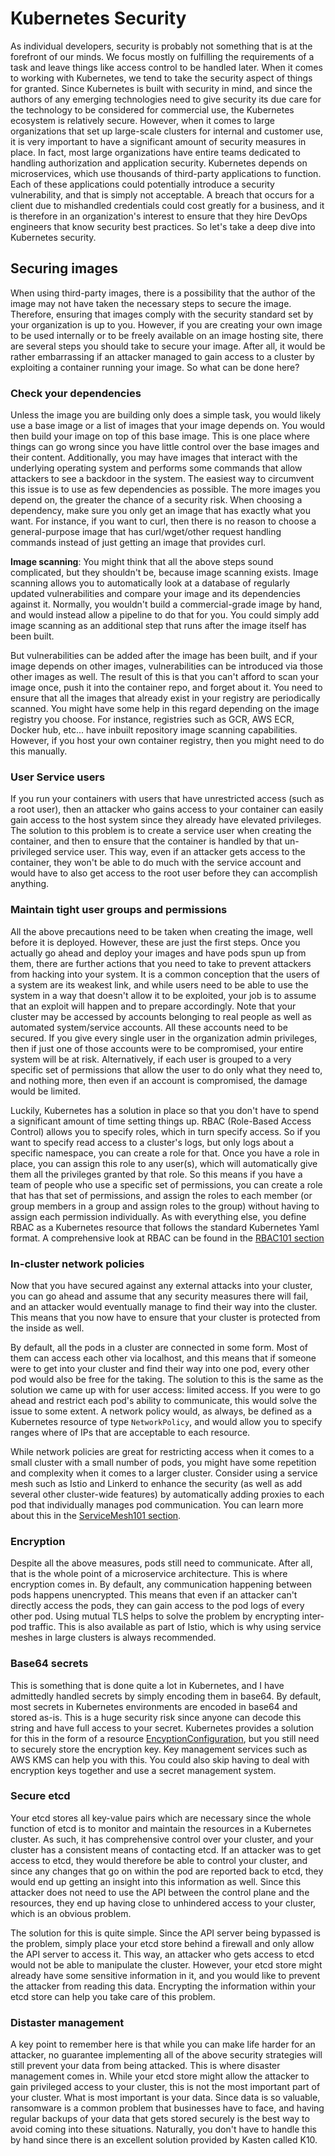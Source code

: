 # Kubernetes Security

As individual developers, security is probably not something that is at the forefront of our minds. We focus mostly on fulfilling the requirements of a task and leave things like access control to be handled later. When it comes to working with Kubernetes, we tend to take the security aspect of things for granted. Since Kubernetes is built with security in mind, and since the authors of any emerging technologies need to give security its due care for the technology to be considered for commercial use, the Kubernetes ecosystem is relatively secure. However, when it comes to large organizations that set up large-scale clusters for internal and customer use, it is very important to have a significant amount of security measures in place. In fact, most large organizations have entire teams dedicated to handling authorization and application security. Kubernetes depends on microservices, which use thousands of third-party applications to function. Each of these applications could potentially introduce a security vulnerability, and that is simply not acceptable. A breach that occurs for a client due to mishandled credentials could cost greatly for a business, and it is therefore in an organization's interest to ensure that they hire DevOps engineers that know security best practices. So let's take a deep dive into Kubernetes security.

## Securing images

When using third-party images, there is a possibility that the author of the image may not have taken the necessary steps to secure the image. Therefore, ensuring that images comply with the security standard set by your organization is up to you. However, if you are creating your own image to be used internally or to be freely available on an image hosting site, there are several steps you should take to secure your image. After all, it would be rather embarrassing if an attacker managed to gain access to a cluster by exploiting a container running your image. So what can be done here? 

### Check your dependencies
Unless the image you are building only does a simple task, you would likely use a base image or a list of images that your image depends on. You would then build your image on top of this base image. This is one place where things can go wrong since you have little control over the base images and their content. Additionally, you may have images that interact with the underlying operating system and performs some commands that allow attackers to see a backdoor in the system. The easiest way to circumvent this issue is to use as few dependencies as possible. The more images you depend on, the greater the chance of a security risk. When choosing a dependency, make sure you only get an image that has exactly what you want. For instance, if you want to curl, then there is no reason to choose a general-purpose image that has curl/wget/other request handling commands instead of just getting an image that provides curl.

**Image scanning**: You might think that all the above steps sound complicated, but they shouldn't be, because image scanning exists. Image scanning allows you to automatically look at a database of regularly updated vulnerabilities and compare your image and its dependencies against it. Normally, you wouldn't build a commercial-grade image by hand, and would instead allow a pipeline to do that for you. You could simply add image scanning as an additional step that runs after the image itself has been built.

But vulnerabilities can be added after the image has been built, and if your image depends on other images, vulnerabilities can be introduced via those other images as well. The result of this is that you can't afford to scan your image once, push it into the container repo, and forget about it. You need to ensure that all the images that already exist in your registry are periodically scanned. You might have some help in this regard depending on the image registry you choose. For instance, registries such as GCR, AWS ECR, Docker hub, etc... have inbuilt repository image scanning capabilities. However, if you host your own container registry, then you might need to do this manually.

### User Service users

If you run your containers with users that have unrestricted access (such as a root user), then an attacker who gains access to your container can easily gain access to the host system since they already have elevated privileges. The solution to this problem is to create a service user when creating the container, and then to ensure that the container is handled by that un-privileged service user.  This way, even if an attacker gets access to the container, they won't be able to do much with the service account and would have to also get access to the root user before they can accomplish anything.

### Maintain tight user groups and permissions

All the above precautions need to be taken when creating the image, well before it is deployed. However, these are just the first steps. Once you actually go ahead and deploy your images and have pods spun up from them, there are further actions that you need to take to prevent attackers from hacking into your system. It is a common conception that the users of a system are its weakest link, and while users need to be able to use the system in a way that doesn't allow it to be exploited, your job is to assume that an exploit will happen and to prepare accordingly. Note that your cluster may be accessed by accounts belonging to real people as well as automated system/service accounts. All these accounts need to be secured. If you give every single user in the organization admin privileges, then if just one of those accounts were to be compromised, your entire system will be at risk. Alternatively, if each user is grouped to a very specific set of permissions that allow the user to do only what they need to, and nothing more, then even if an account is compromised, the damage would be limited.

Luckily, Kubernetes has a solution in place so that you don't have to spend a significant amount of time setting things up. RBAC (Role-Based Access Control) allows you to specify roles, which in turn specify access.  So if you want to specify read access to a cluster's logs, but only logs about a specific namespace, you can create a role for that. Once you have a role in place, you can assign this role to any user(s), which will automatically give them all the privileges granted by that role. So this means if you have a team of people who use a specific set of permissions, you can create a role that has that set of permissions, and assign the roles to each member (or group members in a group and assign roles to the group) without having to assign each permission individually. As with everything else, you define RBAC as a Kubernetes resource that follows the standard Kubernetes Yaml format. A comprehensive look at RBAC can be found in the [RBAC101 section](../RBAC101/README.md)

### In-cluster network policies

Now that you have secured against any external attacks into your cluster, you can go ahead and assume that any security measures there will fail, and an attacker would eventually manage to find their way into the cluster. This means that you now have to ensure that your cluster is protected from the inside as well. 

By default, all the pods in a cluster are connected in some form. Most of them can access each other via localhost, and this means that if someone were to get into your cluster and find their way into one pod, every other pod would also be free for the taking. The solution to this is the same as the solution we came up with for user access: limited access. If you were to go ahead and restrict each pod's ability to communicate, this would solve the issue to some extent. A network policy would, as always, be defined as a Kubernetes resource of type ```NetworkPolicy```, and would allow you to specify ranges where of IPs that are acceptable to each resource.

While network policies are great for restricting access when it comes to a small cluster with a small number of pods, you might have some repetition and complexity when it comes to a larger cluster. Consider using a service mesh such as Istio and Linkerd to enhance the security (as well as add several other cluster-wide features) by automatically adding proxies to each pod that individually manages pod communication. You can learn more about this in the [ServiceMesh101 section](../ServiceMesh101/what-are-service-meshes.MD).

### Encryption

Despite all the above measures, pods still need to communicate. After all, that is the whole point of a microservice architecture. This is where encryption comes in. By default, any communication happening between pods happens unencrypted. This means that even if an attacker can't directly access the pods, they can gain access to the pod logs of every other pod. Using mutual TLS helps to solve the problem by encrypting inter-pod traffic. This is also available as part of Istio, which is why using service meshes in large clusters is always recommended.

### Base64 secrets

This is something that is done quite a lot in Kubernetes, and I have admittedly handled secrets by simply encoding them in base64. By default, most secrets in Kubernetes environments are encoded in base64 and stored as-is. This is a huge security risk since anyone can decode this string and have full access to your secret. Kubernetes provides a solution for this in the form of a resource [EncyptionConfiguration](https://kubernetes.io/docs/tasks/administer-cluster/encrypt-data/), but you still need to securely store the encryption key. Key management services such as AWS KMS can help you with this. You could also skip having to deal with encryption keys together and use a secret management system.

### Secure etcd

Your etcd stores all key-value pairs which are necessary since the whole function of etcd is to monitor and maintain the resources in a Kubernetes cluster. As such, it has comprehensive control over your cluster, and your cluster has a consistent means of contacting etcd. If an attacker was to get access to etcd, they would therefore be able to control your cluster, and since any changes that go on within the pod are reported back to etcd, they would end up getting an insight into this information as well. Since this attacker does not need to use the API between the control plane and the resources, they end up having close to unhindered access to your cluster, which is an obvious problem.

The solution for this is quite simple. Since the API server being bypassed is the problem, simply place your etcd store behind a firewall and only allow the API server to access it. This way, an attacker who gets access to etcd would not be able to manipulate the cluster. However, your etcd store might already have some sensitive information in it, and you would like to prevent the attacker from reading this data. Encrypting the information within your etcd store can help you take care of this problem. 

### Distaster management

A key point to remember here is that while you can make life harder for an attacker, no guarantee implementing all of the above security strategies will still prevent your data from being attacked. This is where disaster management comes in. While your etcd store might allow the attacker to gain privileged access to your cluster, this is not the most important part of your cluster. What is most important is your data. Since data is so valuable, ransomware is a common problem that businesses have to face, and having regular backups of your data that gets stored securely is the best way to avoid coming into these situations. Naturally, you don't have to handle this by hand since there is an excellent solution provided by Kasten called K10.
